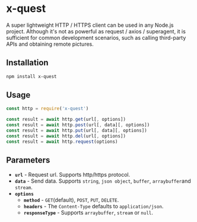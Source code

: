 # x-quest

A super lightweight HTTP / HTTPS client can be used in any Node.js project. Although it's not as powerful as request / axios / superagent, it is sufficient for common development scenarios, such as calling third-party APIs and obtaining remote pictures.

## Installation

```bash
npm install x-quest
```

## Usage

```js
const http = require('x-quest')

const result = await http.get(url[, options])
const result = await http.post(url[, data][, options])
const result = await http.put(url[, data][, options])
const result = await http.del(url[, options])
const result = await http.request(options)
```

## Parameters

* **`url`** - Request url. Supports http/https protocol.
* **`data`** - Send data. Supports `string`, `json object`, `buffer`, `arraybuffer`and `stream`.
* **`options`**
  * **`method`** - `GET`(default), `POST`, `PUT`, `DELETE`.
  * **`headers`** - The `Content-Type` defaults to `application/json`.
  * **`responseType`** - Supports `arraybuffer`, `stream` or `null`.
